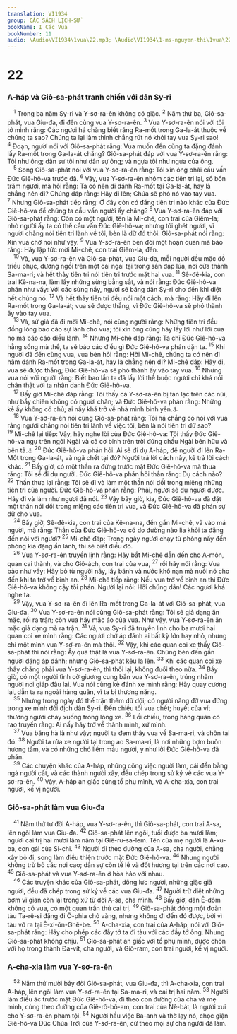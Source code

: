 ```yaml
---
translation: VI1934
group: CÁC SÁCH LỊCH-SỬ
bookName: I Các Vua 
bookNumber: 11
audio: \Audio\VI1934\1vua\22.mp3; \Audio\VI1934\1-ms-nguyen-thi\1vua\22.mp3
---
```


<div class="title"><h1>22</h1><h3>A-háp và Giô-sa-phát tranh chiến với dân Sy-ri</h3></div>
<span class="verse 1vua_22_1"> <sup>1</sup> Trong ba năm Sy-ri và Y-sơ-ra-ên không có giặc. </span>
<span class="verse 1vua_22_2"><sup>2</sup> Năm thứ ba, Giô-sa-phát, vua Giu-đa, đi đến cùng vua Y-sơ-ra-ên. </span>
<span class="verse 1vua_22_3"><sup>3</sup> Vua Y-sơ-ra-ên nói với tôi tớ mình rằng: Các ngươi há chẳng biết rằng Ra-mốt trong Ga-la-át thuộc về chúng ta sao? Chúng ta lại làm thinh chẳng rứt nó khỏi tay vua Sy-ri sao! </span>
<span class="verse 1vua_22_4"><sup>4</sup> Đoạn, người nói với Giô-sa-phát rằng: Vua muốn đến cùng ta đặng đánh lấy Ra-mốt trong Ga-la-át chăng? Giô-sa-phát đáp với vua Y-sơ-ra-ên rằng: Tôi như ông; dân sự tôi như dân sự ông; và ngựa tôi như ngựa của ông. <br/></span>
<span class="verse 1vua_22_5"> <sup>5</sup> Song Giô-sa-phát nói với vua Y-sơ-ra-ên rằng: Tôi xin ông phải cầu vấn Đức Giê-hô-va trước đã. </span>
<span class="verse 1vua_22_6"><sup>6</sup> Vậy, vua Y-sơ-ra-ên nhóm các tiên tri lại, số bốn trăm người, mà hỏi rằng: Ta có nên đi đánh Ra-mốt tại Ga-la-át, hay là chẳng nên đi? Chúng đáp rằng: Hãy đi lên; Chúa sẽ phó nó vào tay vua. </span>
<span class="verse 1vua_22_7"><sup>7</sup> Nhưng Giô-sa-phát tiếp rằng: Ở đây còn có đấng tiên tri nào khác của Đức Giê-hô-va để chúng ta cầu vấn người ấy chăng? </span>
<span class="verse 1vua_22_8"><sup>8</sup> Vua Y-sơ-ra-ên đáp với Giô-sa-phát rằng: Còn có một người, tên là Mi-chê, con trai của Giêm-la; nhờ người ấy ta có thể cầu vấn Đức Giê-hô-va; nhưng tôi ghét người, vì người chẳng nói tiên tri lành về tôi, bèn là dữ đó thôi. Giô-sa-phát nói rằng: Xin vua chớ nói như vậy. </span>
<span class="verse 1vua_22_9"><sup>9</sup> Vua Y-sơ-ra-ên bèn đòi một hoạn quan mà bảo rằng: Hãy lập tức mời Mi-chê, con trai Giêm-la, đến. <br/></span>
<span class="verse 1vua_22_10"> <sup>10</sup> Vả, vua Y-sơ-ra-ên và Giô-sa-phát, vua Giu-đa, mỗi người đều mặc đồ triều phục, đương ngồi trên một cái ngai tại trong sân đạp lúa, nơi cửa thành Sa-ma-ri; và hết thảy tiên tri nói tiên tri trước mặt hai vua. </span>
<span class="verse 1vua_22_11"><sup>11</sup> Sê-đê-kia, con trai Kê-na-na, làm lấy những sừng bằng sắt, và nói rằng: Đức Giê-hô-va phán như vầy: Với các sừng nầy, ngươi sẽ báng dân Sy-ri cho đến khi diệt hết chúng nó. </span>
<span class="verse 1vua_22_12"><sup>12</sup> Và hết thảy tiên tri đều nói một cách, mà rằng: Hãy đi lên Ra-mốt trong Ga-la-át; vua sẽ được thắng, vì Đức Giê-hô-va sẽ phó thành ấy vào tay vua. <br/></span>
<span class="verse 1vua_22_13"> <sup>13</sup> Vả, sứ giả đã đi mời Mi-chê, nói cùng người rằng: Những tiên tri đều đồng lòng báo cáo sự lành cho vua; tôi xin ông cũng hãy lấy lời như lời của họ mà báo cáo điều lành. </span>
<span class="verse 1vua_22_14"><sup>14</sup> Nhưng Mi-chê đáp rằng: Ta chỉ Đức Giê-hô-va hằng sống mà thề, ta sẽ báo cáo điều gì Đức Giê-hô-va phán dặn ta. </span>
<span class="verse 1vua_22_15"><sup>15</sup> Khi người đã đến cùng vua, vua bèn hỏi rằng: Hỡi Mi-chê, chúng ta có nên đi hãm đánh Ra-mốt trong Ga-la-át, hay là chẳng nên đi? Mi-chê đáp: Hãy đi, vua sẽ được thắng; Đức Giê-hô-va sẽ phó thành ấy vào tay vua. </span>
<span class="verse 1vua_22_16"><sup>16</sup> Nhưng vua nói với người rằng: Biết bao lần ta đã lấy lời thề buộc ngươi chỉ khá nói chân thật với ta nhân danh Đức Giê-hô-va. <br/></span>
<span class="verse 1vua_22_17"> <sup>17</sup> Bấy giờ Mi-chê đáp rằng: Tôi thấy cả Y-sơ-ra-ên bị tản lạc trên các núi, như bầy chiên không có người chăn; và Đức Giê-hô-va phán rằng: Những kẻ ấy không có chủ; ai nấy khá trở về nhà mình bình yên.<a data-toggle="tooltip" data-placement="bottom" title="Dan 27:17; Mat 9:36; Mac 6:34">⚓</a><br/></span>
<span class="verse 1vua_22_18"> <sup>18</sup> Vua Y-sơ-ra-ên nói cùng Giô-sa-phát rằng: Tôi há chẳng có nói với vua rằng người chẳng nói tiên tri lành về việc tôi, bèn là nói tiên tri dữ sao? </span>
<span class="verse 1vua_22_19"><sup>19</sup> Mi-chê lại tiếp: Vậy, hãy nghe lời của Đức Giê-hô-va: Tôi thấy Đức Giê-hô-va ngự trên ngôi Ngài và cả cơ binh trên trời đứng chầu Ngài bên hữu và bên tả.<a data-toggle="tooltip" data-placement="bottom" title="Giop 1:6; Es 6:1">⚓</a></span>
<span class="verse 1vua_22_20"><sup>20</sup> Đức Giê-hô-va phán hỏi: Ai sẽ đi dụ A-háp, để người đi lên Ra-Mốt trong Ga-la-át, và ngã chết tại đó? Người trả lời cách nầy, kẻ trả lời cách khác. </span>
<span class="verse 1vua_22_21"><sup>21</sup> Bấy giờ, có một thần ra đứng trước mặt Đức Giê-hô-va mà thưa rằng: Tôi sẽ đi dụ người. Đức Giê-hô-va phán hỏi thần rằng: Dụ cách nào? </span>
<span class="verse 1vua_22_22"><sup>22</sup> Thần thưa lại rằng: Tôi sẽ đi và làm một thần nói dối trong miệng những tiên tri của người. Đức Giê-hô-va phán rằng: Phải, ngươi sẽ dụ người được. Hãy đi và làm như ngươi đã nói. </span>
<span class="verse 1vua_22_23"><sup>23</sup> Vậy bây giờ, kìa, Đức Giê-hô-va đã đặt một thần nói dối trong miệng các tiên tri vua, và Đức Giê-hô-va đã phán sự dữ cho vua. <br/></span>
<span class="verse 1vua_22_24"> <sup>24</sup> Bấy giờ, Sê-đê-kia, con trai của Kê-na-na, đến gần Mi-chê, vả vào má người, mà rằng: Thần của Đức Giê-hô-va có do đường nào lìa khỏi ta đặng đến nói với ngươi? </span>
<span class="verse 1vua_22_25"><sup>25</sup> Mi-chê đáp: Trong ngày ngươi chạy từ phòng nầy đến phòng kia đặng ẩn lánh, thì sẽ biết điều đó. <br/></span>
<span class="verse 1vua_22_26"> <sup>26</sup> Vua Y-sơ-ra-ên truyền lịnh rằng: Hãy bắt Mi-chê dẫn đến cho A-môn, quan cai thành, và cho Giô-ách, con trai của vua, </span>
<span class="verse 1vua_22_27"><sup>27</sup> rồi hãy nói rằng: Vua bảo như vầy: Hãy bỏ tù người nầy, lấy bánh và nước khổ nạn mà nuôi nó cho đến khi ta trở về bình an. </span>
<span class="verse 1vua_22_28"><sup>28</sup> Mi-chê tiếp rằng: Nếu vua trở về bình an thì Đức Giê-hô-va không cậy tôi phán. Người lại nói: Hỡi chúng dân! Các ngươi khá nghe ta. <br/></span>
<span class="verse 1vua_22_29"> <sup>29</sup> Vậy, vua Y-sơ-ra-ên đi lên Ra-mốt trong Ga-la-át với Giô-sa-phát, vua Giu-đa. </span>
<span class="verse 1vua_22_30"><sup>30</sup> Vua Y-sơ-ra-ên nói cùng Giô-sa-phát rằng: Tôi sẽ giả dạng ăn mặc, rồi ra trận; còn vua hãy mặc áo của vua. Như vậy, vua Y-sơ-ra-ên ăn mặc giả dạng mà ra trận. </span>
<span class="verse 1vua_22_31"><sup>31</sup> Vả, vua Sy-ri đã truyền lịnh cho ba mươi hai quan coi xe mình rằng: Các ngươi chớ áp đánh ai bất kỳ lớn hay nhỏ, nhưng chỉ một mình vua Y-sơ-ra-ên mà thôi. </span>
<span class="verse 1vua_22_32"><sup>32</sup> Vậy, khi các quan coi xe thấy Giô-sa-phát thì nói rằng: Ấy quả thật là vua Y-sơ-ra-ên. Chúng bèn đến gần người đặng áp đánh; nhưng Giô-sa-phát kêu la lên. </span>
<span class="verse 1vua_22_33"><sup>33</sup> Khi các quan coi xe thấy chẳng phải vua Y-sơ-ra-ên, thì thối lại, không đuổi theo nữa. </span>
<span class="verse 1vua_22_34"><sup>34</sup> Bấy giờ, có một người tình cờ giương cung bắn vua Y-sơ-ra-ên, trúng nhằm người nơi giáp đâu lại. Vua nói cùng kẻ đánh xe mình rằng: Hãy quay cương lại, dẫn ta ra ngoài hàng quân, vì ta bị thương nặng. <br/></span>
<span class="verse 1vua_22_35"> <sup>35</sup> Nhưng trong ngày đó thế trận thêm dữ dội; có người nâng đỡ vua đứng trong xe mình đối địch dân Sy-ri. Đến chiều tối vua chết; huyết của vít thương người chảy xuống trong lòng xe. </span>
<span class="verse 1vua_22_36"><sup>36</sup> Lối chiều, trong hàng quân có rao truyền rằng: Ai nấy hãy trở về thành mình, xứ mình. <br/></span>
<span class="verse 1vua_22_37"> <sup>37</sup> Vua băng hà là như vậy; người ta đem thây vua về Sa-ma-ri, và chôn tại đó. </span>
<span class="verse 1vua_22_38"><sup>38</sup> Người ta rửa xe người tại trong ao Sa-ma-ri, là nơi những bợm buôn hương tắm, và có những chó liếm máu người, y như lời Đức Giê-hô-va đã phán. <br/></span>
<span class="verse 1vua_22_39"> <sup>39</sup> Các chuyện khác của A-háp, những công việc người làm, cái đền bằng ngà người cất, và các thành người xây, đều chép trong sử ký về các vua Y-sơ-ra-ên. </span>
<span class="verse 1vua_22_40"><sup>40</sup> Vậy, A-háp an giấc cùng tổ phụ mình, và A-cha-xia, con trai người, kế vị người. <br/></span>
<div class="title"><h3>Giô-sa-phát làm vua Giu-đa</h3></div>
<span class="verse 1vua_22_41"> <sup>41</sup> Năm thứ tư đời A-háp, vua Y-sơ-ra-ên, thì Giô-sa-phát, con trai A-sa, lên ngôi làm vua Giu-đa. </span>
<span class="verse 1vua_22_42"><sup>42</sup> Giô-sa-phát lên ngôi, tuổi được ba mươi lăm; người cai trị hai mươi lăm năm tại Giê-ru-sa-lem. Tên của mẹ người là A-xu-ba, con gái của Si-chi. </span>
<span class="verse 1vua_22_43"><sup>43</sup> Người đi theo đường của A-sa, cha người, chẳng xây bỏ đi, song làm điều thiện trước mặt Đức Giê-hô-va. </span>
<span class="verse 1vua_22_44"><sup>44</sup> Nhưng người không trừ bỏ các nơi cao; dân sự còn tế lễ và đốt hương tại trên các nơi cao. </span>
<span class="verse 1vua_22_45"><sup>45</sup> Giô-sa-phát và vua Y-sơ-ra-ên ở hòa hảo với nhau. <br/></span>
<span class="verse 1vua_22_46"> <sup>46</sup> Các truyện khác của Giô-sa-phát, dõng lực người, những giặc giã người, đều đã chép trong sử ký về các vua Giu-đa. </span>
<span class="verse 1vua_22_47"><sup>47</sup> Người trừ diệt những bợm vĩ gian còn lại trong xứ từ đời A-sa, cha mình. </span>
<span class="verse 1vua_22_48"><sup>48</sup> Bấy giờ, dân Ê-đôm không có vua, có một quan trấn thủ cai trị. </span>
<span class="verse 1vua_22_49"><sup>49</sup> Giô-sa-phát đóng một đoàn tàu Ta-rê-si đặng đi Ô-phia chở vàng, nhưng không đi đến đó được, bởi vì tàu vỡ ra tại Ê-xi-ôn-Ghê-be. </span>
<span class="verse 1vua_22_50"><sup>50</sup> A-cha-xia, con trai của A-háp, nói với Giô-sa-phát rằng: Hãy cho phép các đầy tớ ta đi tàu với các đầy tớ ông. Nhưng Giô-sa-phát không chịu. </span>
<span class="verse 1vua_22_51"><sup>51</sup> Giô-sa-phát an giấc với tổ phụ mình, được chôn với họ trong thành Đa-vít, cha người, và Giô-ram, con trai người, kế vị người. <br/></span>
<div class="title"><h3>A-cha-xia làm vua Y-sơ-ra-ên</h3></div>
<span class="verse 1vua_22_52"> <sup>52</sup> Năm thứ mười bảy đời Giô-sa-phát, vua Giu-đa, thì A-cha-xia, con trai A-háp, lên ngôi làm vua Y-sơ-ra-ên tại Sa-ma-ri, và cai trị hai năm. </span>
<span class="verse 1vua_22_53"><sup>53</sup> Người làm điều ác trước mặt Đức Giê-hô-va, đi theo con đường của cha và mẹ mình, cùng theo đường của Giê-rô-bô-am, con trai của Nê-bát, là người xui cho Y-sơ-ra-ên phạm tội. </span>
<span class="verse 1vua_22_54"><sup>54</sup> Người hầu việc Ba-anh và thờ lạy nó, chọc giận Giê-hô-va Đức Chúa Trời của Y-sơ-ra-ên, cứ theo mọi sự cha người đã làm. <br/></span>
